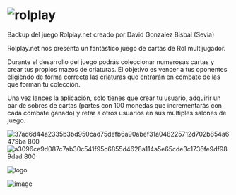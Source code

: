 # ![rolplay](https://github.com/NinjasCL-archive/rolplay/assets/292738/65d0e18b-863e-454e-be3d-a6ee007cd9fd)

Backup del juego Rolplay.net creado por David Gonzalez Bisbal (Sevia)

Rolplay.net nos presenta un fantástico juego de cartas de Rol multijugador.

Durante el desarrollo del juego podrás coleccionar numerosas cartas y crear tus propios mazos de criaturas. El objetivo es vencer a tus oponentes eligiendo de forma correcta las criaturas que entrarán en combate de las que forman tu colección.

Una vez lances la aplicación, solo tienes que crear tu usuario, adquirir un par de sobres de cartas (partes con 100 monedas que incrementarás con cada combate ganado) y retar a otros usuarios en sus múltiples salones de juego.

![37ad6d44a2335b3bd950cad75defb6a90abef31a048225712d702b854a6479ba 800](https://github.com/NinjasCL-archive/rolplay/assets/292738/396cb8be-aa5d-4dbf-9178-8f1977ed9c99)
![a3096ce9d087c7ab30c541f95c6855d4628a114a5e65cde3c1736fe9df989dad 800](https://github.com/NinjasCL-archive/rolplay/assets/292738/05f83b66-6c0d-4b03-ae49-e62ffe5c04c6)

![logo](https://github.com/NinjasCL-archive/rolplay/assets/292738/c44cdbac-1218-4bc7-b978-e09dc422f076)

![image](https://github.com/NinjasCL-archive/rolplay/assets/292738/551e1737-725c-493d-958f-343f292467fa)

